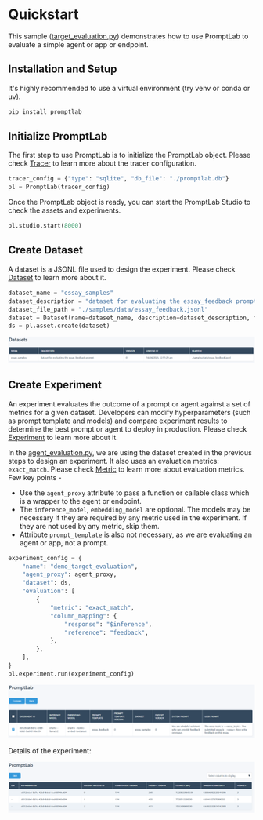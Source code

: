 # Quickstart

This sample ([target_evaluation.py](target_evaluation.py)) demonstrates how to use PromptLab to evaluate a simple agent or app or endpoint. 

## Installation and Setup

It's highly recommended to use a virtual environment (try venv or conda or uv).

```bash
pip install promptlab
```

## Initialize PromptLab 

The first step to use PromptLab is to initialize the PromptLab object. Please check [Tracer](../../docs/README.md#tracer) to learn more about the tracer configuration.

```python
tracer_config = {"type": "sqlite", "db_file": "./promptlab.db"}
pl = PromptLab(tracer_config)
```

Once the PromptLab object is ready, you can start the PromptLab Studio to check the assets and experiments.

```python
pl.studio.start(8000)
```

## Create Dataset

A dataset is a JSONL file used to design the experiment. Please check [Dataset](../../docs/README.md#dataset) to learn more about it.

```python
dataset_name = "essay_samples"
dataset_description = "dataset for evaluating the essay_feedback prompt"
dataset_file_path = "./samples/data/essay_feedback.jsonl"
dataset = Dataset(name=dataset_name, description=dataset_description, file_path=dataset_file_path)
ds = pl.asset.create(dataset)
```

![PromptLab Studio](../../img/studio-ds.png)

## Create Experiment

An experiment evaluates the outcome of a prompt or agent against a set of metrics for a given dataset. Developers can modify hyperparameters (such as prompt template and models) and compare experiment results to determine the best prompt or agent to deploy in production. Please check [Experiment](../../docs/README.md#experiment) to learn more about it.

In the [agent_evaluation.py](agent_evaluation.py), we are using the dataset created in the previous steps to design an experiment. It also uses an evaluation metrics: `exact_match`. Please check [Metric](../../docs/README.md#metric) to learn more about evaluation metrics. Few key points -

- Use the `agent_proxy` attribute to pass a function or callable class which is a wrapper to the agent or endpoint.
- The `inference_model`, `embedding_model` are optional. The models may be necessary if they are required by any metric used in the experiment. If they are not used by any metric, skip them.
- Attribute `prompt_template` is also not necessary, as we are evaluating an agent or app, not a prompt.

```python
experiment_config = {
    "name": "demo_target_evaluation",
    "agent_proxy": agent_proxy,
    "dataset": ds,
    "evaluation": [
        {
            "metric": "exact_match",
            "column_mapping": {
                "response": "$inference",
                "reference": "feedback",
            },
        },
    ],
}
pl.experiment.run(experiment_config)
```

![PromptLab Studio](../../img/studio-exp.png)

Details of the experiment:

![PromptLab Studio](../../img/studio-exp-details.png)